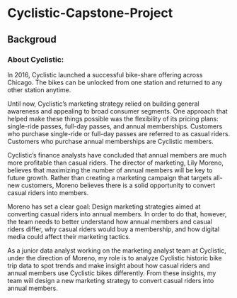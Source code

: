 # Cyclistic-Capstone-Project

## Backgroud

### About Cyclistic:
In 2016, Cyclistic launched a successful bike-share offering across Chicago. The bikes can be unlocked from one station and returned to any other station anytime.

Until now, Cyclistic’s marketing strategy relied on building general awareness and appealing to broad consumer segments. One approach that helped make these things possible was the flexibility of its pricing plans: single-ride passes, full-day passes, and annual memberships. Customers who purchase single-ride or full-day passes are referred to as casual riders. Customers who purchase annual memberships are Cyclistic members. 

Cyclistic’s finance analysts have concluded that annual members are much more profitable than casual riders. The director of marketing, Lily Moreno, believes that maximizing the number of annual members will be key to future growth. Rather than creating a marketing campaign that targets all-new customers, Moreno believes there is a solid opportunity to convert casual riders into members. 

Moreno has set a clear goal: Design marketing strategies aimed at converting casual riders into annual members. In order to do that, however, the team needs to better understand how annual members and casual riders differ, why casual riders would buy a membership, and how digital media could affect their marketing tactics. 

As a junior data analyst working on the marketing analyst team at Cyclistic, under the direction of Moreno, my role is to analyze Cyclistic historic bike trip data to spot trends and make insight about how casual riders and annual members use Cyclistic bikes differently. From these insights, my team will design a new marketing strategy to convert casual riders into annual members. 
